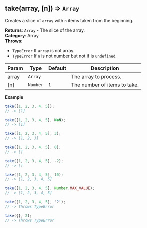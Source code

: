 <a name="take"></a>

## take(array, [n]) ⇒ <code>Array</code>
Creates a slice of `array` with `n` items taken from the beginning.

**Returns**: <code>Array</code> - The slice of the array.  
**Category**: Array  
**Throws**:

- <code>TypeError</code> If `array` is not array.
- <code>TypeError</code> If `n` is not number but not if is `undefined`.


| Param | Type | Default | Description |
| --- | --- | --- | --- |
| array | <code>Array</code> |  | The array to process. |
| [n] | <code>Number</code> | <code>1</code> | The number of items to take. |

**Example**  
```js
take([1, 2, 3, 4, 5]);
// -> [1]

take([1, 2, 3, 4, 5], NaN);
// -> [1]

take([1, 2, 3, 4, 5], 3);
// -> [1, 2, 3]

take([1, 2, 3, 4, 5], 0);
// -> []

take([1, 2, 3, 4, 5], -2);
// -> []

take([1, 2, 3, 4, 5], 10);
// -> [1, 2, 3, 4, 5]

take([1, 2, 3, 4, 5], Number.MAX_VALUE);
// -> [1, 2, 3, 4, 5]

take([1, 2, 3, 4, 5], '2');
// -> Throws TypeError

take({}, 2);
// -> Throws TypeError
```
